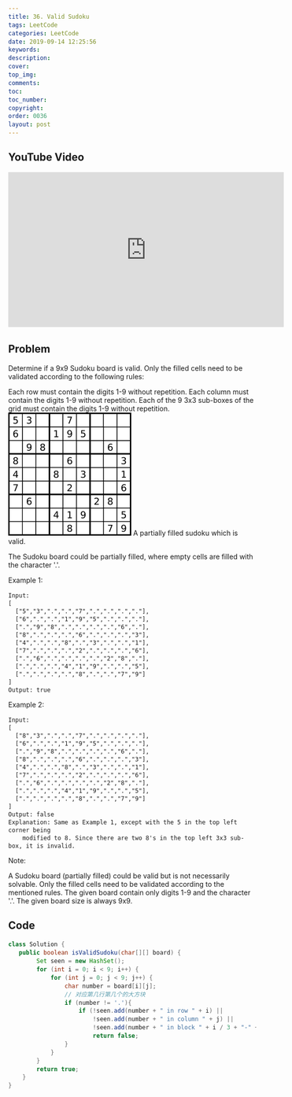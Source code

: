 ```yaml
---
title: 36. Valid Sudoku
tags: LeetCode
categories: LeetCode
date: 2019-09-14 12:25:56
keywords:
description:
cover:
top_img:
comments:
toc:
toc_number:
copyright:
order: 0036
layout: post
---
```


## YouTube Video

<iframe width="560" height="315" src="https://www.youtube.com/embed/ceOLAY4XUOw" frameborder="0" allow="accelerometer; autoplay; encrypted-media; gyroscope; picture-in-picture" allowfullscreen></iframe>

## Problem

Determine if a 9x9 Sudoku board is valid. Only the filled cells need to be validated according to the following rules:

Each row must contain the digits 1-9 without repetition.
Each column must contain the digits 1-9 without repetition.
Each of the 9 3x3 sub-boxes of the grid must contain the digits 1-9 without repetition.
![image tooltip here](./assets/36.png)
A partially filled sudoku which is valid.

The Sudoku board could be partially filled, where empty cells are filled with the character '.'.

Example 1:

```
Input:
[
  ["5","3",".",".","7",".",".",".","."],
  ["6",".",".","1","9","5",".",".","."],
  [".","9","8",".",".",".",".","6","."],
  ["8",".",".",".","6",".",".",".","3"],
  ["4",".",".","8",".","3",".",".","1"],
  ["7",".",".",".","2",".",".",".","6"],
  [".","6",".",".",".",".","2","8","."],
  [".",".",".","4","1","9",".",".","5"],
  [".",".",".",".","8",".",".","7","9"]
]
Output: true
```

Example 2:

```
Input:
[
  ["8","3",".",".","7",".",".",".","."],
  ["6",".",".","1","9","5",".",".","."],
  [".","9","8",".",".",".",".","6","."],
  ["8",".",".",".","6",".",".",".","3"],
  ["4",".",".","8",".","3",".",".","1"],
  ["7",".",".",".","2",".",".",".","6"],
  [".","6",".",".",".",".","2","8","."],
  [".",".",".","4","1","9",".",".","5"],
  [".",".",".",".","8",".",".","7","9"]
]
Output: false
Explanation: Same as Example 1, except with the 5 in the top left corner being
    modified to 8. Since there are two 8's in the top left 3x3 sub-box, it is invalid.
```

Note:

A Sudoku board (partially filled) could be valid but is not necessarily solvable.
Only the filled cells need to be validated according to the mentioned rules.
The given board contain only digits 1-9 and the character '.'.
The given board size is always 9x9.

## Code

```java
class Solution {
   public boolean isValidSudoku(char[][] board) {
        Set seen = new HashSet();
        for (int i = 0; i < 9; i++) {
            for (int j = 0; j < 9; j++) {
                char number = board[i][j];
                // 对应第几行第几个的大方块
                if (number != '.'){
                    if (!seen.add(number + " in row " + i) ||
                        !seen.add(number + " in column " + j) ||
                        !seen.add(number + " in block " + i / 3 + "-" + j / 3))
                        return false;
                }
            }
        }
        return true;
    }
}
```
